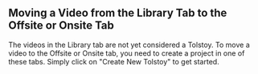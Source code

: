 ## Moving a Video from the Library Tab to the Offsite or Onsite Tab

The videos in the Library tab are not yet considered a Tolstoy. To move a video to the Offsite or Onsite tab, you need to create a project in one of these tabs. Simply click on "Create New Tolstoy" to get started.
